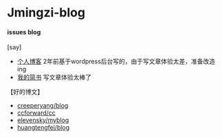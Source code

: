# Jmingzi-blog

#### issues blog

[say]
+ [个人博客](http://ymblog.net) 2年前基于wordpress后台写的，由于写文章体验太差，准备改造ing
+ [我的简书](http://www.jianshu.com/u/f979c193b1c3) 写文章体验太棒了
  
【好的博文】   
+ [creeperyang/blog](https://github.com/creeperyang/blog/issues)
+ [ccforward/cc](https://github.com/ccforward/cc/issues)
+ [elevensky/myblog](https://github.com/elevensky/myblog/issues)
+ [huangtengfei/blog](https://github.com/huangtengfei/blog/issues)
